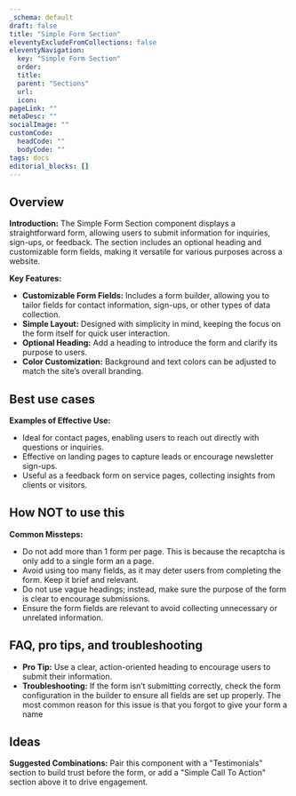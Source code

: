 ```yaml
---
_schema: default
draft: false
title: "Simple Form Section"
eleventyExcludeFromCollections: false
eleventyNavigation:
  key: "Simple Form Section"
  order: 
  title: 
  parent: "Sections"
  url: 
  icon: 
pageLink: ""
metaDesc: ""
socialImage: ""
customCode:
  headCode: ""
  bodyCode: ""
tags: docs
editorial_blocks: []
---
```

## Overview
**Introduction:** The Simple Form Section component displays a straightforward form, allowing users to submit information for inquiries, sign-ups, or feedback. The section includes an optional heading and customizable form fields, making it versatile for various purposes across a website.

**Key Features:** 
- **Customizable Form Fields:** Includes a form builder, allowing you to tailor fields for contact information, sign-ups, or other types of data collection.
- **Simple Layout:** Designed with simplicity in mind, keeping the focus on the form itself for quick user interaction.
- **Optional Heading:** Add a heading to introduce the form and clarify its purpose to users.
- **Color Customization:** Background and text colors can be adjusted to match the site’s overall branding.

## Best use cases
**Examples of Effective Use:** 
- Ideal for contact pages, enabling users to reach out directly with questions or inquiries.
- Effective on landing pages to capture leads or encourage newsletter sign-ups.
- Useful as a feedback form on service pages, collecting insights from clients or visitors.

## How **NOT** to use this
**Common Missteps:** 
- Do not add more than 1 form per page. This is because the recaptcha is only add to a single form an a page.
- Avoid using too many fields, as it may deter users from completing the form. Keep it brief and relevant.
- Do not use vague headings; instead, make sure the purpose of the form is clear to encourage submissions.
- Ensure the form fields are relevant to avoid collecting unnecessary or unrelated information.

## FAQ, pro tips, and troubleshooting
- **Pro Tip:** Use a clear, action-oriented heading to encourage users to submit their information.
- **Troubleshooting:** If the form isn’t submitting correctly, check the form configuration in the builder to ensure all fields are set up properly. The most common reason for this issue is that you forgot to give your form a name

## Ideas
**Suggested Combinations:** Pair this component with a "Testimonials" section to build trust before the form, or add a "Simple Call To Action" section above it to drive engagement.
